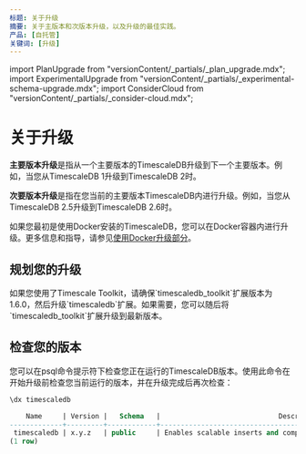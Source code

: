 ```yaml
---
标题: 关于升级
摘要: 关于主版本和次版本升级，以及升级的最佳实践。
产品: [自托管]
关键词: [升级]
---
```


import PlanUpgrade from "versionContent/_partials/_plan_upgrade.mdx";
import ExperimentalUpgrade from "versionContent/_partials/_experimental-schema-upgrade.mdx";
import ConsiderCloud from "versionContent/_partials/_consider-cloud.mdx";

# 关于升级

**主要版本升级**是指从一个主要版本的TimescaleDB升级到下一个主要版本。例如，当您从TimescaleDB 1升级到TimescaleDB 2时。

**次要版本升级**是指在您当前的主要版本TimescaleDB内进行升级。例如，当您从TimescaleDB 2.5升级到TimescaleDB 2.6时。

如果您最初是使用Docker安装的TimescaleDB，您可以在Docker容器内进行升级。更多信息和指导，请参见[使用Docker升级部分][upgrade-docker]。

<ExperimentalUpgrade />

<ConsiderCloud />

## 规划您的升级

<PlanUpgrade />

<Highlight type="note">
如果您使用了Timescale Toolkit，请确保`timescaledb_toolkit`扩展版本为1.6.0，然后升级`timescaledb`扩展。如果需要，您可以随后将`timescaledb_toolkit`扩展升级到最新版本。
</Highlight>

## 检查您的版本

您可以在psql命令提示符下检查您正在运行的TimescaleDB版本。使用此命令在开始升级前检查您当前运行的版本，并在升级完成后再次检查：

```sql
\dx timescaledb

    Name     | Version |   Schema   |                             Description
-------------+---------+------------+---------------------------------------------------------------------
 timescaledb | x.y.z   | public     | Enables scalable inserts and complex queries for time-series data
(1 row)
```

[upgrade-docker]: /self-hosted/:currentVersion:/upgrades/upgrade-docker/
